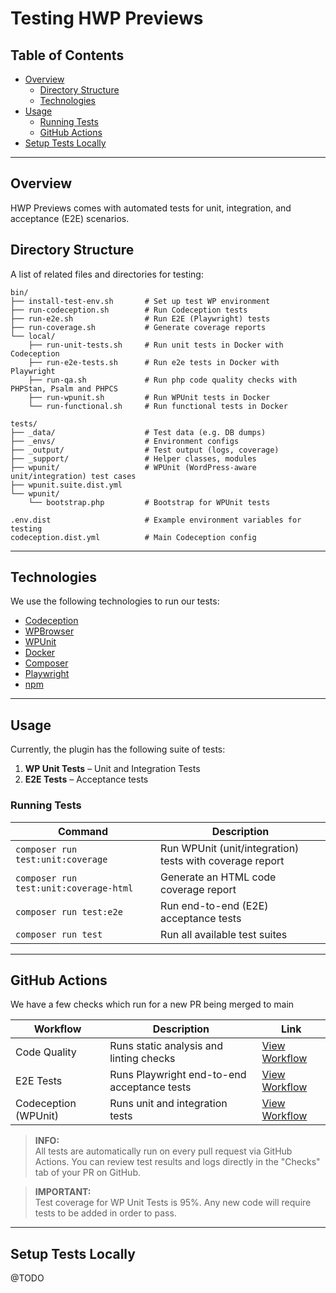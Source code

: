 # Testing HWP Previews

## Table of Contents

- [Overview](#overview)
	- [Directory Structure](#directory-structure)
	- [Technologies](#technologies)
- [Usage](#usage)
  - [Running Tests](#running-tests)
  - [GitHub Actions](#github-actions)
- [Setup Tests Locally](#setup-tests-locally)

---

## Overview

HWP Previews comes with automated tests for unit, integration, and acceptance (E2E) scenarios.

## Directory Structure

A list of related files and directories for testing:

```text
bin/
├── install-test-env.sh       # Set up test WP environment
├── run-codeception.sh        # Run Codeception tests
├── run-e2e.sh                # Run E2E (Playwright) tests
├── run-coverage.sh           # Generate coverage reports
└── local/
    ├── run-unit-tests.sh     # Run unit tests in Docker with Codeception
    ├── run-e2e-tests.sh      # Run e2e tests in Docker with Playwright
    ├── run-qa.sh             # Run php code quality checks with PHPStan, Psalm and PHPCS
    ├── run-wpunit.sh         # Run WPUnit tests in Docker
    └── run-functional.sh     # Run functional tests in Docker

tests/
├── _data/                    # Test data (e.g. DB dumps)
├── _envs/                    # Environment configs
├── _output/                  # Test output (logs, coverage)
├── _support/                 # Helper classes, modules
├── wpunit/                   # WPUnit (WordPress-aware unit/integration) test cases
├── wpunit.suite.dist.yml
└── wpunit/
    └── bootstrap.php         # Bootstrap for WPUnit tests

.env.dist                     # Example environment variables for testing
codeception.dist.yml          # Main Codeception config
```
---

## Technologies

We use the following technologies to run our tests:

- [Codeception](https://codeception.com/)
- [WPBrowser](https://wpbrowser.wptestkit.dev/)
- [WPUnit](https://github.com/lipemat/wp-unit)
- [Docker](https://www.docker.com/)
- [Composer](https://getcomposer.org/)
- [Playwright](https://playwright.dev/)
- [npm](https://www.npmjs.com/)

---

## Usage

Currently, the plugin has the following suite of tests:

1. **WP Unit Tests** – Unit and Integration Tests
2. **E2E Tests** – Acceptance tests

### Running Tests

| Command                                 | Description                                              |
|------------------------------------------|----------------------------------------------------------|
| `composer run test:unit:coverage`        | Run WPUnit (unit/integration) tests with coverage report |
| `composer run test:unit:coverage-html`   | Generate an HTML code coverage report                    |
| `composer run test:e2e`                  | Run end-to-end (E2E) acceptance tests                    |
| `composer run test`                      | Run all available test suites                            |

---

## GitHub Actions

We have a few checks which run for a new PR being merged to main

| Workflow                | Description                                 | Link                                                                 |
|-------------------------|---------------------------------------------|----------------------------------------------------------------------|
| Code Quality            | Runs static analysis and linting checks     | [View Workflow](../../actions/workflows/code-quality.yml)             |
| E2E Tests               | Runs Playwright end-to-end acceptance tests | [View Workflow](../../actions/workflows/e2e.yml)                      |
| Codeception (WPUnit)    | Runs unit and integration tests             | [View Workflow](../../actions/workflows/codeception.yml)              |


> **INFO:**  
> All tests are automatically run on every pull request via GitHub Actions. You can review test results and logs directly in the "Checks" tab of your PR on GitHub.

> **IMPORTANT:**  
> Test coverage for WP Unit Tests is 95%. Any new code will require tests to be added in order to pass.

---

## Setup Tests Locally

@TODO
